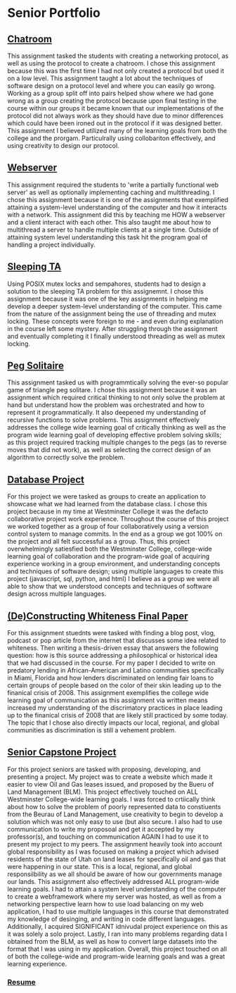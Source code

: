 # Senior Portfolio

## [Chatroom](https://github.com/C-Moore21/SeniorPortfolio/tree/master/Chatroom)

This assignment tasked the students with creating a networking protocol, as well as using the protocol to create a chatroom. I chose this assignment because this was the first time I had not only created a protocol but used it on a low level. This assignment taught a lot about the techniques of software design on a protocol level and where you can easily go wrong. Working as a group split off into pairs helped show where we had gone wrong as a group creating the protocol because upon final testing in the course within our groups it became known that our implementations of the protocol did not always work as they should have due to minor differences which could have been ironed out in the protocol if it was designed better. This assignment I believed utilized many of the learning goals from both the college and the prorgam. Particulrally using collobariton effectively, and using creativity to design our protocol.

## [Webserver](https://github.com/C-Moore21/SeniorPortfolio/tree/master/webserver)

This assignment required the students to 'write a partially functional web server' as well as optionally implementing caching and multithreading. I chose this assignment because it is one of the assignments that exemplified attaining a system-level understanding of the computer and how it interacts with a network. This assignment did this by teaching me HOW a webserver and a client interact with each other. This also taught me about how to multithread a server to handle multiple clients at a single time. Outside of attaining system level understanding this task hit the program goal of handling a project individually. 

## [Sleeping TA](https://github.com/C-Moore21/SeniorPortfolio/tree/master/sleepingta/src)

Using POSIX mutex locks and sempahores, students had to design a solution to the sleeping TA problem for this assignemnt. I chose this assignment because it was one of the key assignments in helping me develop a deeper system-level understanding of the computer. This came from the nature of the assignment being the use of threading and mutex locking. These concepts were foreign to me - and even during explanation in the course left some mystery. After struggling through the assignment and eventually completing it I finally understood threading as well as mutex locking.

## [Peg Solitaire](https://github.com/C-Moore21/SeniorPortfolio/tree/master/peg_solitare)

This assignment tasked us with programmtically solving the ever-so popular game of triangle peg solitare. I chose this assignment because it was an assignment which required critical thinking to not only solve the problem at hand but understand how the problem was orchestrated and how to represent it programmatically. It also deepened my understanding of recursive functions to solve problems. This assignment effectively addresses the college wide learning goal of critically thinking as well as the program wide learning goal of developing effective problem solving skills; as this project required tracking multiple changes to the pegs (as to reverse moves that did not work), as well as selecting the correct design of an algorithm to correctly solve the problem.

## [Database Project](https://github.com/C-Moore21/SeniorPortfolio/tree/master/db_project/HopToIt-master)

For this project we were tasked as groups to create an application to showcase what we had learned from the database class. I chose this project because in my time at Westminster College it was the defacto collaborative project work experience. Throughout the course of this project we worked together as a group of four collaboratively using a version control system to manage commits. In the end as a group we got 100% on the project and all felt successful as a group. Thus, this project overwhelmingly satiesfied both the Westminster College, college-wide learning goal of collaboration and the program-wide goal of acquiring experience working in a group environment, and understanding concepts and techniques of software design; using multiple languages to create this project (javascript, sql, python, and html) I believe as a group we were all able to show that we understood concepts and techniques of software design across multiple languages. 

## [(De)Constructing Whiteness Final Paper]()

For this assignment stuednts were tasked with finding a blog post, vlog, podcast or pop article from the internet that discusses some idea related to whiteness. Then writing a thesis-driven essay that answers the following question: how is this source addressing a philosophical or historical idea that we had discussed in the course. For my paper I decided to write on predatory lending in African-American and Latino communities specifically in Miami, Florida and how lenders discriminated on lending fair loans to certain groups of people based on the color of their skin leading up to the finanical crisis of 2008. This assignment exemplifies the college wide learning goal of communication as this assignment via written means increased my understanding of the discrimatory practices in place leading up to the finanical crisis of 2008 that are likely still practiced by some today. The topic that I chose also directly impacts our local, regional, and global communities as discrimination is still a vehement problem.

## [Senior Capstone Project]()

For this project seniors are tasked with proposing, developing, and presenting a project. My project was to create a website which made it easier to view Oil and Gas leases issued, and proposed by the Bueru of Land Management (BLM). This project effectively touched on ALL Westminster College-wide learning goals. I was forced to crtiically think about how to solve the problem of poorly represented data to constiuents from the Beurau of Land Management, use creativity to begin to develop a solution which was not only easy to use (but also secure. I also had to use communication to write my proposoal and get it accepted by my professor(s), and touching on communication AGAIN I had to use it to present my project to my peers. The assignment heavily took into account global responsibility as I was focused on making a project which advised residents of the state of Utah on land leases for specifically oil and gas that were happening in our state. This is a local, regional, and global responsilbility as we all should be aware of how our governments manage our lands. This assignment also effectively addressed ALL program-wide  learning goals. I had to attain a system level understanding of the computer to create a webframework where my server was hosted, as well as from a networking perspective learn how to use load balancing on my web application, I had to use multiple languages in this course that demonstrated my knowledge of desinging, and writing in code different languages. Additionally, I acquired SIGNIFICANT idnivudal project experience on this as it was solely a solo project. Lastly, I ran into many problems regarding data I obtained from the BLM, as well as how to convert large datasets into the format that I was using in my application. Overall, this project touched on all of both the college-wide and program-wide learning goals and was a great learning experience.  

### [Resume]()
